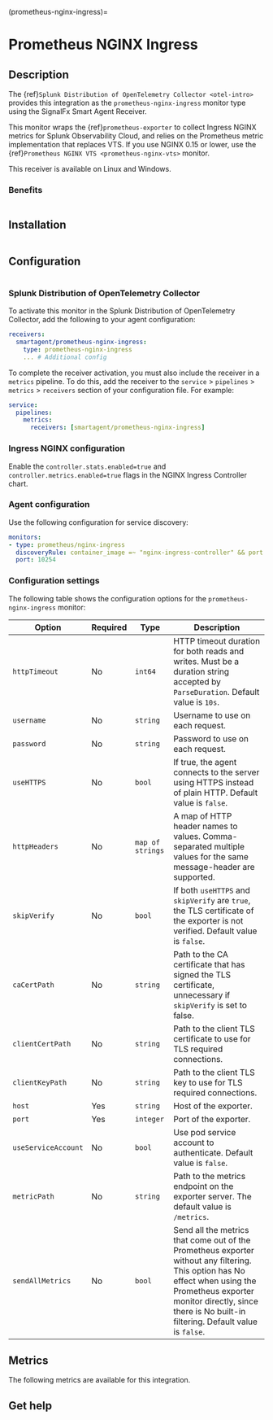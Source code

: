 (prometheus-nginx-ingress)=

# Prometheus NGINX Ingress
<meta name="Description" content="Documentation on the prometheus-nginx-ingress integration for Splunk Observability Cloud.">

## Description

The {ref}`Splunk Distribution of OpenTelemetry Collector <otel-intro>` provides this integration as the `prometheus-nginx-ingress` monitor type using the SignalFx Smart Agent Receiver.

This monitor wraps the {ref}`prometheus-exporter` to collect Ingress NGINX metrics for Splunk Observability Cloud, and relies on the Prometheus metric implementation that replaces VTS. If you use NGINX 0.15 or lower, use the {ref}`Prometheus NGINX VTS <prometheus-nginx-vts>` monitor.

This receiver is available on Linux and Windows.

### Benefits

```{include} /_includes/benefits.md
```

## Installation

```{include} /_includes/collector-installation.md
```

## Configuration

```{include} /_includes/configuration.md
```

### Splunk Distribution of OpenTelemetry Collector

To activate this monitor in the Splunk Distribution of OpenTelemetry Collector, add the following to your agent configuration:

```yaml 
receivers:
  smartagent/prometheus-nginx-ingress:
    type: prometheus-nginx-ingress
    ... # Additional config
```

To complete the receiver activation, you must also include the receiver in a `metrics` pipeline. To do this, add the receiver to the `service` > `pipelines` > `metrics` > `receivers` section of your configuration file. For example:

```yaml
service:
  pipelines:
    metrics:
      receivers: [smartagent/prometheus-nginx-ingress]
```

### Ingress NGINX configuration

Enable the `controller.stats.enabled=true` and `controller.metrics.enabled=true` flags in the NGINX Ingress Controller chart.

### Agent configuration

Use the following configuration for service discovery:

```yaml
monitors:
- type: prometheus/nginx-ingress
  discoveryRule: container_image =~ "nginx-ingress-controller" && port == 10254
  port: 10254
```

### Configuration settings

The following table shows the configuration options for the `prometheus-nginx-ingress` monitor:

| Option | Required | Type | Description |
| --- | --- | --- | --- |
| `httpTimeout` | No | `int64` | HTTP timeout duration for both reads and writes. Must be a duration string accepted by `ParseDuration`. Default value is `10s`. |
| `username` | No | `string` | Username to use on each request. |
| `password` | No | `string` | Password to use on each request. |
| `useHTTPS` | No | `bool` | If true, the agent connects to the server using HTTPS instead of plain HTTP. Default value is `false`. |
| `httpHeaders` | No | `map of strings` | A map of HTTP header names to values. Comma-separated multiple values for the same message-header are supported. |
| `skipVerify` | No | `bool` | If both `useHTTPS` and `skipVerify` are `true`, the TLS certificate of the exporter is not verified. Default value is `false`. |
| `caCertPath` | No | `string` | Path to the CA certificate that has signed the TLS certificate, unnecessary if `skipVerify` is set to false. |
| `clientCertPath` | No | `string` | Path to the client TLS certificate to use for TLS required connections. |
| `clientKeyPath` | No | `string` | Path to the client TLS key to use for TLS required connections. |
| `host` | Yes | `string` | Host of the exporter. |
| `port` | Yes | `integer` | Port of the exporter. |
| `useServiceAccount` | No | `bool` | Use pod service account to authenticate. Default value is `false`. |
| `metricPath` | No | `string` | Path to the metrics endpoint on the exporter server. The default value is `/metrics`. |
| `sendAllMetrics` | No | `bool` | Send all the metrics that come out of the Prometheus exporter without any filtering. This option has No effect when using the Prometheus exporter monitor directly, since there is No built-in filtering. Default value is `false`. |

## Metrics

The following metrics are available for this integration.

<div class="metrics-yaml" url="https://raw.githubusercontent.com/signalfx/signalfx-agent/main/pkg/monitors/prometheus/nginxingress/metadata.yaml"></div>

## Get help

```{include} /_includes/troubleshooting.md
```

